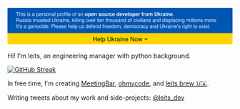 [![Stand With Ukraine](https://raw.githubusercontent.com/vshymanskyy/StandWithUkraine/main/banner-personal-page.svg)](https://stand-with-ukraine.pp.ua)


Hi!
I'm leits, an engineering manager with python background. 

[![GitHub Streak](https://github-readme-streak-stats.herokuapp.com?user=leits)](https://git.io/streak-stats)

In free time, I'm creating [MeetingBar](https://github.com/leits/MeetingBar), [ohmycode](https://ohmycode.cc), and [leits brew 🇺🇦](https://brew.leits.me).

Writing tweets about my work and side-projects: [@leits_dev](https://twitter.com/leits_dev)
